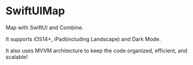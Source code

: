 # SwiftUIMap
Map with SwiftUI and Combine.

It supports iOS14+, iPad(including Landscape) and Dark Mode.

It also uses MVVM architecture to keep the code organized, efficient, and scalable! 
